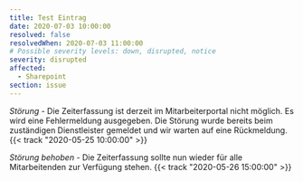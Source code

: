 ```yaml
---
title: Test Eintrag
date: 2020-07-03 10:00:00
resolved: false
resolvedWhen: 2020-07-03 11:00:00
# Possible severity levels: down, disrupted, notice
severity: disrupted
affected:
  - Sharepoint
section: issue
---
```


*Störung* - Die Zeiterfassung ist derzeit im Mitarbeiterportal nicht möglich. Es wird eine Fehlermeldung ausgegeben. Die Störung wurde bereits beim zuständigen Dienstleister gemeldet und wir warten auf eine Rückmeldung. {{< track "2020-05-25 10:00:00" >}}

*Störung behoben* - Die Zeiterfassung sollte nun wieder für alle Mitarbeitenden zur Verfügung stehen. {{< track "2020-05-26 15:00:00" >}}
